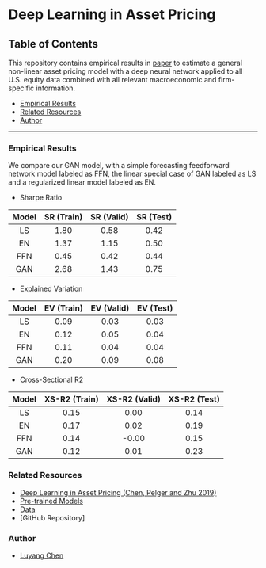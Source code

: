 # Deep Learning in Asset Pricing

Table of Contents
------------------------------

This repository contains empirical results in [paper](https://papers.ssrn.com/sol3/papers.cfm?abstract_id=3350138) to estimate a general non-linear asset pricing model with a deep neural network applied to all U.S. equity data combined with all relevant macroeconomic and firm-specific information. 

- [Empirical Results](#empirical-results)
- [Related Resources](#related-resources)
- [Author](#author)

------

### Empirical Results

We compare our GAN model, with a simple forecasting feedforward network model labeled as FFN, the linear special case of GAN labeled as LS and a regularized linear model labeled as EN. 

- Sharpe Ratio

| Model | SR (Train)  | SR (Valid)  | SR (Test)   |
|:-----:|:-----------:|:-----------:|:-----------:|
| LS    | 1.80        | 0.58        | 0.42        |
| EN    | 1.37        | 1.15        | 0.50        |
| FFN   | 0.45        | 0.42        | 0.44        |
| GAN   | 2.68        | 1.43        | 0.75        |

- Explained Variation

| Model | EV (Train)  | EV (Valid)  | EV (Test)   |
|:-----:|:-----------:|:-----------:|:-----------:|
| LS    | 0.09        | 0.03        | 0.03        |
| EN    | 0.12        | 0.05        | 0.04        |
| FFN   | 0.11        | 0.04        | 0.04        |
| GAN   | 0.20        | 0.09        | 0.08        |

- Cross-Sectional R2

| Model | XS-R2 (Train)  | XS-R2 (Valid)  | XS-R2 (Test)   |
|:-----:|:--------------:|:--------------:|:--------------:|
| LS    | 0.15           | 0.00           | 0.14           |
| EN    | 0.17           | 0.02           | 0.19           |
| FFN   | 0.14           | -0.00          | 0.15           |
| GAN   | 0.12           | 0.01           | 0.23           |

### Related Resources
- [Deep Learning in Asset Pricing (Chen, Pelger and Zhu 2019)](https://papers.ssrn.com/sol3/papers.cfm?abstract_id=3350138)
- [Pre-trained Models](http://web.stanford.edu/~lych/demo-dlap.html)
- [Data](https://www.dropbox.com/s/mr3ymp9frb425al/Data.xlsx?dl=0)
- [GitHub Repository]

### Author
- [Luyang Chen](https://github.com/louisChen1992)
